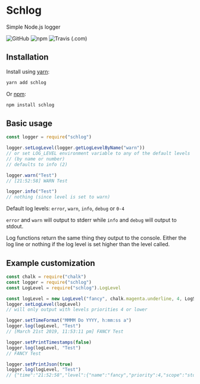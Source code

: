 # Schlog
Simple Node.js logger

![GitHub](https://img.shields.io/github/license/sweepyoface/schlog.svg)
![npm](https://img.shields.io/npm/v/schlog.svg)
![Travis (.com)](https://img.shields.io/travis/com/sweepyoface/schlog.svg)

## Installation
Install using [yarn](https://yarnpkg.com/en/package/jest):

```bash
yarn add schlog
```

Or [npm](https://www.npmjs.com/):

```bash
npm install schlog
```
## Basic usage
```javascript
const logger = require("schlog")

logger.setLogLevel(logger.getLogLevelByName("warn"))
// or set LOG_LEVEL environment variable to any of the default levels
// (by name or number)
// defaults to info (2)

logger.warn("Test")
// [21:52:58] WARN Test

logger.info("Test")
// nothing (since level is set to warn)
```
Default log levels: `error`, `warn`, `info`, `debug` or `0-4`

`error` and `warn` will output to stderr while `info` and `debug` will output to stdout.

Log functions return the same thing they output to the console. Either the log line or nothing if the log level is set higher than the level called.

## Example customization
```javascript
const chalk = require("chalk")
const logger = require("schlog")
const LogLevel = require("schlog").LogLevel

const logLevel = new LogLevel("fancy", chalk.magenta.underline, 4, LogScope.STDOUT)
logger.setLogLevel(logLevel)
// will only output with levels priorities 4 or lower

logger.setTimeFormat("MMMM Do YYYY, h:mm:ss a")
logger.log(logLevel, "Test")
// [March 21st 2019, 11:53:11 pm] FANCY Test

logger.setPrintTimestamps(false)
logger.log(logLevel, "Test")
// FANCY Test

logger.setPrintJson(true)
logger.log(logLevel, "Test")
// {"time":"21:52:58","level":{"name":"fancy","priority":4,"scope":"stdout"},"message":"Test"}
```